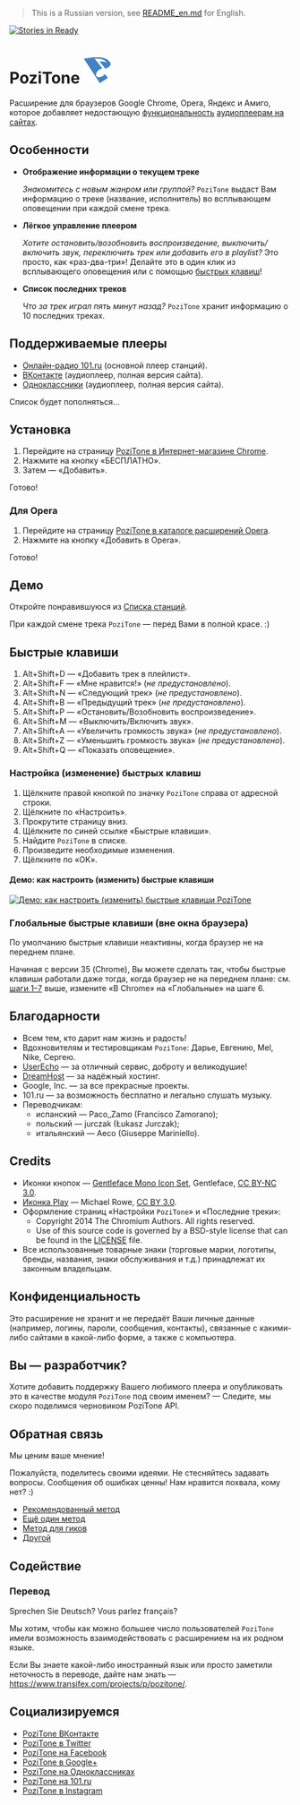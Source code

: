 > This is a Russian version, see [README_en.md](README_en.md) for English.

[![Stories in Ready](https://badge.waffle.io/poziworld/pozitone.png?label=ready&title=Ready)](http://waffle.io/poziworld/pozitone)

PoziTone ![PoziTone](/img/pozitone-icon-48.png)
=======

Расширение для браузеров Google Chrome, Opera, Яндекс и Амиго, которое добавляет недостающую [функциональность](#Особенности) [аудиоплеерам на сайтах](#Поддерживаемые-плееры).


Особенности
--------

*	**Отображение информации о текущем треке**

	_Знакомитесь с новым жанром или группой?_
	`PoziTone` выдаст Вам информацию о треке (название, исполнитель) во всплывающем оповещении при каждой смене трека.

*	**Лёгкое управление плеером**

	_Хотите остановить/возобновить воспроизведение, выключить/включить звук, переключить трек или добавить его в playlist?_
	Это просто, как «раз-два-три»! Делайте это в один клик из всплывающего оповещения или с помощью [быстрых клавиш](#Быстрые-клавиши)!

*	**Список последних треков**

	_Что за трек играл пять минут назад?_
	`PoziTone` хранит информацию о 10 последних треках.


Поддерживаемые плееры
--------

* [Онлайн-радио 101.ru](http://101.ru) (основной плеер станций).
* [ВКонтакте](https://vk.com) (аудиоплеер, полная версия сайта).
* [Одноклассники](http://ok.ru) (аудиоплеер, полная версия сайта).

Список будет пополняться...


Установка
--------

1. Перейдите на страницу [PoziTone в Интернет-магазине Chrome](https://chrome.google.com/webstore/detail/pozitone/bdglbogiolkffcmojmmkipgnpkfipijm/details?hl=ru).
2. Нажмите на кнопку «БЕСПЛАТНО».
3. Затем — «Добавить».

Готово!


### Для Opera

1. Перейдите на страницу [PoziTone в каталоге расширений Opera](https://addons.opera.com/ru/extensions/details/pozitone/?display=ru).
2. Нажмите на кнопку «Добавить в Opera».

Готово!


Демо
--------

Откройте понравившуюся из [Списка станций](http://101.ru/?an=port_allchannels).

При каждой смене трека `PoziTone` — перед Вами в полной красе. :)


Быстрые клавиши
--------

1. Alt+Shift+D — «Добавить трек в плейлист».
2. Alt+Shift+F — «Мне нравится!» (_не предустановлено_).
3. Alt+Shift+N — «Следующий трек» (_не предустановлено_).
4. Alt+Shift+B — «Предыдущий трек» (_не предустановлено_).
5. Alt+Shift+P — «Остановить/Возобновить воспроизведение».
6. Alt+Shift+M — «Выключить/Включить звук».
7. Alt+Shift+A — «Увеличить громкость звука» (_не предустановлено_).
8. Alt+Shift+Z — «Уменьшить громкость звука» (_не предустановлено_).
9. Alt+Shift+Q — «Показать оповещение».

### Настройка (изменение) быстрых клавиш

1. Щёлкните правой кнопкой по значку `PoziTone` справа от адресной строки.
2. Щёлкните по «Настроить».
3. Прокрутите страницу вниз.
4. Щёлкните по синей ссылке «Быстрые клавиши».
5. Найдите `PoziTone` в списке.
6. Произведите необходимые изменения.
7. Щёлкните по «OK».

#### Демо: как настроить (изменить) быстрые клавиши

[![Демо: как настроить (изменить) быстрые клавиши PoziTone](https://cloud.githubusercontent.com/assets/8120840/3534585/e3b12b5a-07ed-11e4-82e5-4aa4322a9484.png)](https://cloud.githubusercontent.com/assets/8120840/3534596/406df71a-07ee-11e4-85f0-42cf01bff5e3.gif)

### Глобальные быстрые клавиши (вне окна браузера)

По умолчанию быстрые клавиши неактивны, когда браузер не на переднем плане.

Начиная с версии 35 (Chrome), Вы можете сделать так, чтобы быстрые клавиши работали даже тогда, когда браузер не на переднем плане: см. [шаги 1–7](#Настройка-изменение-быстрых-клавиш) выше, измените «В Chrome» на «Глобальные» на шаге 6.


Благодарности
--------

- Всем тем, кто дарит нам жизнь и радость!
- Вдохновителям и тестировщикам `PoziTone`: Дарье, Евгению, Mel, Nike, Сергею.
- [UserEcho](https://userecho.com/?pcode=1014487) — за отличный сервис, доброту и великодушие!
- [DreamHost](http://www.dreamhost.com/r.cgi?623835) — за надёжный хостинг.
- Google, Inc. — за все прекрасные проекты.
- 101.ru — за возможность бесплатно и легально слушать музыку.
- Переводчикам:
  - испанский — Paco_Zamo (Francisco Zamorano);
  - польский — jurczak (Łukasz Jurczak);
  - итальянский — Aeco (Giuseppe Mariniello).


Credits
--------

- Иконки кнопок — [Gentleface Mono Icon Set](http://gentleface.com/free_icon_set.html), Gentleface, [CC BY-NC 3.0](http://creativecommons.org/licenses/by-nc/3.0/).
- [Иконка Play](http://thenounproject.com/term/play/5206/) — Michael Rowe, [CC BY 3.0](http://creativecommons.org/licenses/by/3.0/us/).
- Оформление страниц «Настройки `PoziTone`» и «Последние треки»:
  * Copyright 2014 The Chromium Authors. All rights reserved.
  * Use of this source code is governed by a BSD-style license that can be found in the [LICENSE](http://src.chromium.org/viewvc/chrome/trunk/src/LICENSE) file.
- Все использованные товарные знаки (торговые марки, логотипы, бренды, названия, знаки обслуживания и т.д.) принадлежат их законным владельцам.


Конфиденциальность
--------

Это расширение не хранит и не передаёт Ваши личные данные (например, логины, пароли, сообщения, контакты), связанные с какими-либо сайтами в какой-либо форме, а также с компьютера.


Вы — разработчик?
--------

Хотите добавить поддержку Вашего любимого плеера и опубликовать это в качестве модуля `PoziTone` под своим именем? — Следите, мы скоро поделимся черновиком PoziTone API.


Обратная связь
--------

Мы ценим ваше мнение! 

Пожалуйста, поделитесь своими идеями. Не стесняйтесь задавать вопросы. Сообщения об ошибках ценны! Нам нравится похвала, кому нет? :)

- [Рекомендованный метод](http://feedback.pozitone.com/?lang=ru)
- [Ещё один метод](https://chrome.google.com/webstore/detail/pozitone/bdglbogiolkffcmojmmkipgnpkfipijm/reviews?hl=ru)
- [Метод для гиков](https://github.com/poziworld/pozitone/issues)
- [Другой](mailto:feedback@pozitone.com)


Содействие
--------
### Перевод

Sprechen Sie Deutsch? Vous parlez français?

Мы хотим, чтобы как можно большее число пользователей `PoziTone` имели возможность взаимодействовать с расширением на их родном языке.

Если Вы знаете какой-либо иностранный язык или просто заметили неточность в переводе, дайте нам знать — https://www.transifex.com/projects/p/pozitone/.


Социализируемся
--------

- [PoziTone ВКонтакте](https://vk.com/PoziTone)
- [PoziTone в Twitter](https://twitter.com/PoziTone)
- [PoziTone на Facebook](https://facebook.com/PoziTone)
- [PoziTone в Google+](https://google.com/+PoziTone)
- [PoziTone на Одноклассниках](http://ok.ru/group/54738320621596)
- [PoziTone на 101.ru](https://101.ru/?an=User_Info&userId=709962)
- [PoziTone в Instagram](https://instagram.com/PoziTone)
